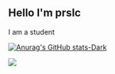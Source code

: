 ## Hello I'm prslc

 I am a student

[![Anurag's GitHub stats-Dark](https://github-readme-stats.vercel.app/api?username=prslc&show_icons=true&theme=dark#gh-dark-mode-only)](https://github.com/anuraghazra/github-readme-stats#gh-dark-mode-only)

<picture>
  <source media="(prefers-color-scheme: dark)" srcset="https://github-readme-stats.vercel.app/api/top-langs/?username=prslc&layout=compact&theme=onedark&role=OWNER,ORGANIZATION_MEMBER">
  <img src="https://github-readme-stats.vercel.app/api/top-langs/?username=prslc&layout=compact&role=OWNER,ORGANIZATION_MEMBER">
</picture>